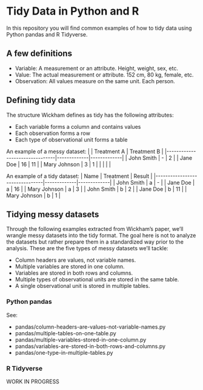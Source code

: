 # Tidy Data in Python and R

In this repository you will find common examples of how to tidy data using Python pandas and R Tidyverse.

## A few definitions
- Variable: A measurement or an attribute. Height, weight, sex, etc.
- Value: The actual measurement or attribute. 152 cm, 80 kg, female, etc.
- Observation: All values measure on the same unit. Each person.

## Defining tidy data
The structure Wickham defines as tidy has the following attributes:
- Each variable forms a column and contains values
- Each observation forms a row
- Each type of observational unit forms a table

An example of a messy dataset:
|                                | Treatment A | Treatment B |
|--------------------------------|-------------|-------------|
| John Smith                     | -           | 2           |
| Jane Doe                       | 16          | 11          |
| Mary Johnson                   | 3           | 1           |
|                                |             |             |

An example of a tidy dataset:
| Name                           | Treatment   | Result      |
|--------------------------------|-------------|-------------|
| John Smith                     | a           | -           |
| Jane Doe                       | a           | 16          |
| Mary Johnson                   | a           | 3           |
| John Smith                     | b           | 2           |
| Jane Doe                       | b           | 11          |
| Mary Johnson                   | b           | 1           |

##  Tidying messy datasets 

Through the following examples extracted from Wickham’s paper, we’ll wrangle messy datasets into the tidy format. The goal here is not to analyze the datasets but rather prepare them in a standardized way prior to the analysis. These are the five types of messy datasets we’ll tackle:

- Column headers are values, not variable names.
- Multiple variables are stored in one column.
- Variables are stored in both rows and columns.
- Multiple types of observational units are stored in the same table.
- A single observational unit is stored in multiple tables.

### Python pandas

See:
- pandas/column-headers-are-values-not-variable-names.py
- pandas/multiple-tables-on-one-table.py
- pandas/multiple-variables-stored-in-one-column.py
- pandas/variables-are-stored-in-both-rows-and-columns.py
- pandas/one-type-in-multiple-tables.py


### R Tidyverse
WORK IN PROGRESS